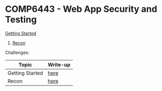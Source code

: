 # COMP6443 - Web App Security and Testing

[Getting Started](notes/00_Getting-Started.md)

1. [Recon](notes/01_Recon.md)

Challenges:

| Topic             | Write-up                                              |
| ---               | ---                                                   |
| Getting Started   | [here](challenges/getting-started/getting_started.md) |
| Recon             | [here](challenges/topic1/topic1.md)                   |
